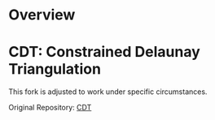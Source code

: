 # Overview

# CDT: Constrained Delaunay Triangulation

This fork is adjusted to work under specific circumstances.

Original Repository: [CDT](https://github.com/artem-ogre/CDT)

